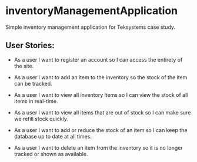 # inventoryManagementApplication
Simple inventory management application for Teksystems case study.

## User Stories:
- As a user I want to register an account so I can access the entirety of the site.

- As a user I want to add an item to the inventory so the stock of the item can be tracked.

- As a user I want to view all inventory items so I can view the stock of all items in real-time.

- As a user I want to view all items that are out of stock so I can make sure we refill stock quickly.

- As a user I want to add or reduce the stock of an item so I can keep the database up to date at all times.

- As a user I want to delete an item from the inventory so it is no longer tracked or shown as available.
